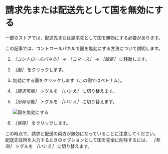 # 請求先または配送先として国を無効にする

一部のストアでは、配送先または請求先として国を無効にする必要があります。

この記事では、コントロールパネルで国を無効にする方法について説明します。

1. _［コントロールパネル］_ → _［コマース］_ → _［設定］_ に移動します。
1. _［国］_ をクリックします。
1. 無効にする国をクリックします（この例ではベトナム）。
1. _［請求可能］_ トグルを _［いいえ］_ に切り替えます。
1. _［出荷可能］_ トグルを _［いいえ］_ に切り替えます。

    ![国を無効にする](./deactivating-a-country-for-billing-or-shipping/images/01.png)

1. _［保存］_ をクリックします。

この時点で、請求と配送の両方が無効になっていることに注意してください。 配送先住所を入力するときのオプションとして国を完全に削除するには、 _［有効］_ トグルを _［いいえ］_ に切り替えます。
